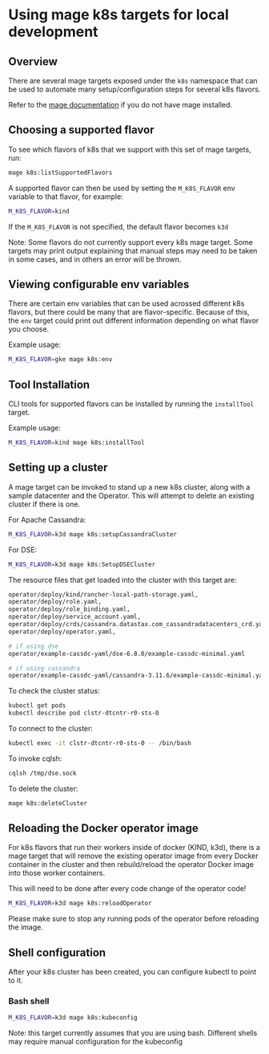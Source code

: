# Using mage k8s targets for local development

## Overview

There are several mage targets exposed under the `k8s` namespace that can be
used to automate many setup/configuration steps for several k8s flavors.

Refer to the [mage documentation](./mage.md) if you do not have mage installed.

## Choosing a supported flavor

To see which flavors of k8s that we support with this set of mage targets, run:
```bash
mage k8s:listSupportedFlavors
```

A supported flavor can then be used by setting the `M_K8S_FLAVOR` env variable to that
flavor, for example:

```bash
M_K8S_FLAVOR=kind
```

If the `M_K8S_FLAVOR` is not specified, the default flavor becomes `k3d`

Note: Some flavors do not currently support every k8s mage target. Some targets
may print output explaining that manual steps may need to be taken in some cases,
and in others an error will be thrown.

## Viewing configurable env variables

There are certain env variables that can be used acrossed different k8s flavors,
but there could be many that are flavor-specific. Because of this, the `env` target
could print out different information depending on what flavor you choose.

Example usage:
```bash
M_K8S_FLAVOR=gke mage k8s:env
```

## Tool Installation

CLI tools for supported flavors can be installed by running the `installTool` target.

Example usage:
```bash
M_K8S_FLAVOR=kind mage k8s:installTool
```

## Setting up a cluster

A mage target can be invoked to stand up a new k8s cluster, along
with a sample datacenter and the Operator. This will attempt to
delete an existing cluster if there is one.

For Apache Cassandra:

```bash
M_K8S_FLAVOR=k3d mage k8s:setupCassandraCluster
```

For DSE:

```bash
M_K8S_FLAVOR=k3d mage k8s:SetupDSECluster
```

The resource files that get loaded into the cluster with this target are:
```bash
operator/deploy/kind/rancher-local-path-storage.yaml,
operator/deploy/role.yaml,
operator/deploy/role_binding.yaml,
operator/deploy/service_account.yaml,
operator/deploy/crds/cassandra.datastax.com_cassandradatacenters_crd.yaml,
operator/deploy/operator.yaml,

# if using dse
operator/example-cassdc-yaml/dse-6.8.0/example-cassdc-minimal.yaml

# if using cassandra
operator/example-cassdc-yaml/cassandra-3.11.6/example-cassdc-minimal.yaml
```

To check the cluster status:
```bash
kubectl get pods
kubectl describe pod clstr-dtcntr-r0-sts-0
```

To connect to the cluster:
```bash
kubectl exec -it clstr-dtcntr-r0-sts-0 -- /bin/bash
```
To invoke cqlsh:
```bash
cqlsh /tmp/dse.sock
```

To delete the cluster:
```bash
mage k8s:deleteCluster
```

## Reloading the Docker operator image

For k8s flavors that run their workers inside of docker (KIND, k3d),
there is a mage target that will remove the existing operator image from every 
Docker container in the cluster and then rebuild/reload the operator Docker image 
into those worker containers.

This will need to be done after every code change of the operator code!

```bash
M_K8S_FLAVOR=k3d mage k8s:reloadOperator
```

Please make sure to stop any running pods of the operator before reloading the image.

## Shell configuration

After your k8s cluster has been created, you can configure kubectl to point to it.

### Bash shell
```bash
M_K8S_FLAVOR=k3d mage k8s:kubeconfig
```

Note: this target currently assumes that you are using bash. Different shells may
require manual configuration for the kubeconfig
